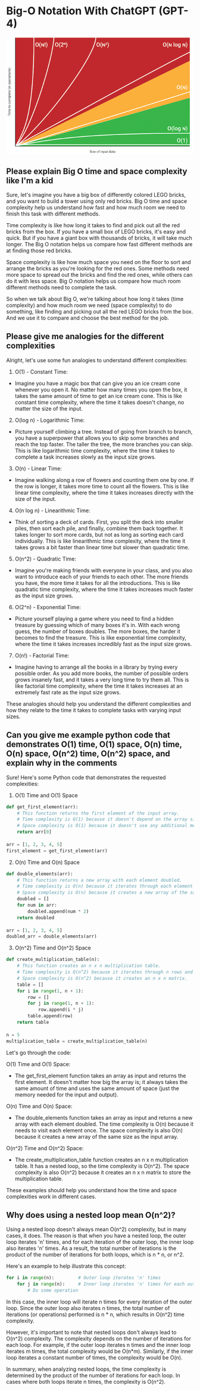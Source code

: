 # Big-O Notation With ChatGPT (GPT-4)

![big o chart](big-o-chart.png)

## Please explain Big O time and space complexity like I'm a kid

Sure, let's imagine you have a big box of differently colored LEGO bricks, and you want to build a tower using only red bricks. Big O time and space complexity help us understand how fast and how much room we need to finish this task with different methods.

Time complexity is like how long it takes to find and pick out all the red bricks from the box. If you have a small box of LEGO bricks, it's easy and quick. But if you have a giant box with thousands of bricks, it will take much longer. The Big O notation helps us compare how fast different methods are at finding those red bricks.

Space complexity is like how much space you need on the floor to sort and arrange the bricks as you're looking for the red ones. Some methods need more space to spread out the bricks and find the red ones, while others can do it with less space. Big O notation helps us compare how much room different methods need to complete the task.

So when we talk about Big O, we're talking about how long it takes (time complexity) and how much room we need (space complexity) to do something, like finding and picking out all the red LEGO bricks from the box. And we use it to compare and choose the best method for the job.

## Please give me analogies for the different complexities

Alright, let's use some fun analogies to understand different complexities:

1. O(1) - Constant Time:

- Imagine you have a magic box that can give you an ice cream cone whenever you open it. No matter how many times you open the box, it takes the same amount of time to get an ice cream cone. This is like constant time complexity, where the time it takes doesn't change, no matter the size of the input.

2. O(log n) - Logarithmic Time:

- Picture yourself climbing a tree. Instead of going from branch to branch, you have a superpower that allows you to skip some branches and reach the top faster. The taller the tree, the more branches you can skip. This is like logarithmic time complexity, where the time it takes to complete a task increases slowly as the input size grows.

3. O(n) - Linear Time:

- Imagine walking along a row of flowers and counting them one by one. If the row is longer, it takes more time to count all the flowers. This is like linear time complexity, where the time it takes increases directly with the size of the input.

4. O(n log n) - Linearithmic Time:

- Think of sorting a deck of cards. First, you split the deck into smaller piles, then sort each pile, and finally, combine them back together. It takes longer to sort more cards, but not as long as sorting each card individually. This is like linearithmic time complexity, where the time it takes grows a bit faster than linear time but slower than quadratic time.

5. O(n^2) - Quadratic Time:

- Imagine you're making friends with everyone in your class, and you also want to introduce each of your friends to each other. The more friends you have, the more time it takes for all the introductions. This is like quadratic time complexity, where the time it takes increases much faster as the input size grows.

6. O(2^n) - Exponential Time:

- Picture yourself playing a game where you need to find a hidden treasure by guessing which of many boxes it's in. With each wrong guess, the number of boxes doubles. The more boxes, the harder it becomes to find the treasure. This is like exponential time complexity, where the time it takes increases incredibly fast as the input size grows.

7. O(n!) - Factorial Time:

- Imagine having to arrange all the books in a library by trying every possible order. As you add more books, the number of possible orders grows insanely fast, and it takes a very long time to try them all. This is like factorial time complexity, where the time it takes increases at an extremely fast rate as the input size grows.

These analogies should help you understand the different complexities and how they relate to the time it takes to complete tasks with varying input sizes.

## Can you give me example python code that demonstrates O(1) time, O(1) space, O(n) time, O(n) space, O(n^2) time, O(n^2) space, and explain why in the comments

Sure! Here's some Python code that demonstrates the requested complexities:

1. O(1) Time and O(1) Space

```python
def get_first_element(arr):
    # This function returns the first element of the input array.
    # Time complexity is O(1) because it doesn't depend on the array size.
    # Space complexity is O(1) because it doesn't use any additional memory.
    return arr[0]

arr = [1, 2, 3, 4, 5]
first_element = get_first_element(arr)

```

2. O(n) Time and O(n) Space

```python
def double_elements(arr):
    # This function returns a new array with each element doubled.
    # Time complexity is O(n) because it iterates through each element once.
    # Space complexity is O(n) because it creates a new array of the same size.
    doubled = []
    for num in arr:
        doubled.append(num * 2)
    return doubled

arr = [1, 2, 3, 4, 5]
doubled_arr = double_elements(arr)

```

3. O(n^2) Time and O(n^2) Space


```python
def create_multiplication_table(n):
    # This function creates an n x n multiplication table.
    # Time complexity is O(n^2) because it iterates through n rows and n columns.
    # Space complexity is O(n^2) because it creates an n x n matrix.
    table = []
    for i in range(1, n + 1):
        row = []
        for j in range(1, n + 1):
            row.append(i * j)
        table.append(row)
    return table

n = 5
multiplication_table = create_multiplication_table(n)

```

Let's go through the code:

O(1) Time and O(1) Space:

- The get_first_element function takes an array as input and returns the first element. It doesn't matter how big the array is; it always takes the same amount of time and uses the same amount of space (just the memory needed for the input and output).

O(n) Time and O(n) Space:

- The double_elements function takes an array as input and returns a new array with each element doubled. The time complexity is O(n) because it needs to visit each element once. The space complexity is also O(n) because it creates a new array of the same size as the input array.

O(n^2) Time and O(n^2) Space:

- The create_multiplication_table function creates an n x n multiplication table. It has a nested loop, so the time complexity is O(n^2). The space complexity is also O(n^2) because it creates an n x n matrix to store the multiplication table.

These examples should help you understand how the time and space complexities work in different cases.

## Why does using a nested loop mean O(n^2)?

Using a nested loop doesn't always mean O(n^2) complexity, but in many cases, it does. The reason is that when you have a nested loop, the outer loop iterates 'n' times, and for each iteration of the outer loop, the inner loop also iterates 'n' times. As a result, the total number of iterations is the product of the number of iterations for both loops, which is n * n, or n^2.

Here's an example to help illustrate this concept:

```python
for i in range(n):         # Outer loop iterates 'n' times
    for j in range(n):     # Inner loop iterates 'n' times for each outer loop iteration
        # Do some operation

```

In this case, the inner loop will iterate n times for every iteration of the outer loop. Since the outer loop also iterates n times, the total number of iterations (or operations) performed is n * n, which results in O(n^2) time complexity.

However, it's important to note that nested loops don't always lead to O(n^2) complexity. The complexity depends on the number of iterations for each loop. For example, if the outer loop iterates n times and the inner loop iterates m times, the total complexity would be O(n*m). Similarly, if the inner loop iterates a constant number of times, the complexity would be O(n).

In summary, when analyzing nested loops, the time complexity is determined by the product of the number of iterations for each loop. In cases where both loops iterate n times, the complexity is O(n^2).
